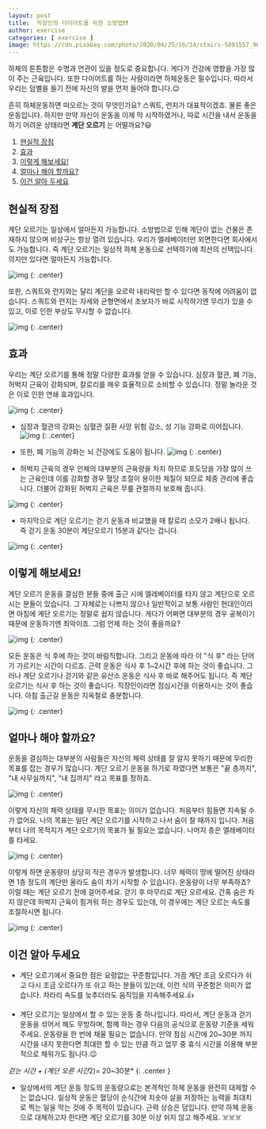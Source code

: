 ```yaml
---
layout: post
title:  직장인의 다이어트를 위한 소방법❗❓
author: exercise
categories: [ exercise ]
image: https://cdn.pixabay.com/photo/2020/04/25/16/34/stairs-5091557_960_720.jpg
---
```


하체의 튼튼함은 수명과 연관이 있을 정도로 중요합니다. 게다가 건강에 영향을 가장 많이 주는 근육입니다. 또한 다이어트를 하는 사람이라면 하체운동은 필수입니다. 따라서 우리는 덤벨을 들기 전에 자신의 발을 먼저 들어야 합니다.😉

흔히 하체운동하면 떠오르는 것이 무엇인가요? 스쿼트, 런지가 대표적이겠죠. 물론 좋은 운동입니다. 하지만 만약 자신이 운동을 이제 막 시작하였거나, 따로 시간을 내서 운동을 하기 어려운 상태라면 **계단 오르기** 는 어떨까요?😃 

1.  [현실적 장점](#현실적-장점)
2.  [효과](#효과)
3.  [이렇게 해보세요!](#이렇게-해보세요!)
4.  [얼마나 해야 할까요?](#얼마나-해야-할까요?)
5.  [이건 알아 두세요](#이건-알아-두세요)

##  현실적 장점

계단 오르기는 일상에서 얼마든지 가능합니다. 소방법으로 인해 계단이 없는 건물은 존재하지 않으며 비상구는 항상 열려 있습니다. 우리가 엘레베이터만 외면한다면 회사에서도 가능합니다. 즉 계단 오르기는 일상적 하체 운동으로 선택하기에 최선의 선택입니다. 의지만 있다면 얼마든지 가능합니다. 

![img](https://media4.giphy.com/media/Ls6ahtmYHU760/200w.webp?cid=ecf05e477rzcj4unt45x6sjf6865mr32hoyxrj1ru10xn6sg&rid=200w.webp&ct=g)
{: .center}

또한, 스쿼트와 런지와는 달리 계단을 오르락 내리락만 할 수 있다면 동작에 어려움이 없습니다. 스쿼트와 런지는 자세와 균형면에서 초보자가 바로 시작하기엔 무리가 있을 수 있고, 이로 인한 부상도 무시할 수 없습니다. 

![img](https://media4.giphy.com/media/1n7APkGc93Z0jxmJ62/200w.webp?cid=ecf05e471oqts6e7gpidwqoubtl8thlmvt4fl2xzugljx8it&rid=200w.webp&ct=g)
{: .center}

## 효과

우리는 계단 오르기를 통해 정말 다양한 효과를 얻을 수 있습니다. 심장과 혈관, 폐 기능, 허벅지 근육이 강화되며, 칼로리를 매우 효율적으로 소비할 수 있습니다. 정말 놀라운 것은 이로 인한 연쇄 효과입니다.

![img](https://media4.giphy.com/media/fAgdyrGILMq2I/200.webp?cid=ecf05e47z9eldala7m7d8q421izzlmldmeyf88dn1w7iatwd&rid=200.webp&ct=g)
{: .center}

-   심장과 혈관의 강화는 심혈관 질환 사망 위험 감소, 성 기능 강화로 이어집니다. 
![img](https://media3.giphy.com/media/dCBXJ7oCoFOXOdNDB0/200w.webp?cid=ecf05e47eet44uavy10h98to4lts166963ettnk9qj1qcpa7&rid=200w.webp&ct=g)
{: .center}

-   또한, 폐 기능의 강화는 뇌 건강에도 도움이 됩니다.
![img](https://media3.giphy.com/media/PmpA5ohOUl1xC/200w.webp?cid=ecf05e476notdis05tk476v8zgmch37x8vmzqxmzrutdfkzd&rid=200w.webp&ct=g)
{: .center} 

-   허벅지 근육의 경우 인체의 대부분의 근육량을 차지 하므로 포도당을 가장 많이 쓰는 근육인데 이를 강화할 경우 혈당 조절이 용이한 체질이 되므로 체중 관리에 좋습니다. 더불어 강화된 허벅지 근육은 무릎 관절까지 보호해 줍니다.

![img](https://media3.giphy.com/media/W5ZUxqXT1lmiysXsDE/200w.webp?cid=ecf05e47wv3pstnrdzlzi7x4wgvskoakptp1pv7h46vfab4u&rid=200w.webp&ct=g)
{: .center}

-   마지막으로 계단 오르기는 걷기 운동과 비교했을 때 칼로리 소모가 2배나 됩니다. 즉 걷기 운동 30분이 계단오르기 15분과 같다는 겁니다.

![img](https://media3.giphy.com/media/Fd3Skjhn0TUVgUssf0/200w.webp?cid=ecf05e47cxtztp30p782ft4xb80dlvrb4oj9q35v690ws7a6&rid=200w.webp&ct=g)
{: .center}

##  이렇게 해보세요!

계단 오르기 운동을 결심한 분들 중에 출근 시에 엘레베이터를 타지 않고 계단으로 오르시는 분들이 있습니다. 그 자체로는 나쁘지 않으나 일반적이고 보통 사람인 현대인이라면 아침에 계단 오르기는 정말로 쉽지 않습니다. 게다가 어쩌면 대부분의 경우 공복이기 때문에 운동하기엔 최악이죠. 그럼 언제 하는 것이 좋을까요?

![img](https://media0.giphy.com/media/3o7buirYcmV5nSwIRW/200w.webp?cid=ecf05e47jwgzkz5cxma5bl1dlnkp3bd2gkygzke8qyicyvaa&rid=200w.webp&ct=g)
{: .center}

모든 운동은 식 후에 하는 것이 바람직합니다. 그리고 운동에 따라 이 "식 후" 라는 단어가 가르키는 시간이 다르죠. 근력 운동은 식사 후 1~2시간 후에 하는 것이 좋습니다. 그러나 계단 오르기나 걷기와 같은 유산소 운동은 식사 후 바로 해주어도 됩니다. 즉 계단 오르기는 식사 후 하는 것이 좋습니다. 직장인이라면 점심시간을 이용하시는 것이 좋습니다. 아침 출근길 운동은 지옥철로 충분합니다.

![img](https://media4.giphy.com/media/l4JyRqcDU93S334KQ/200w.webp?cid=ecf05e47zlxb6txkq4wo1xlwkgcq4ihl4kqug67aq1l7g6wd&rid=200w.webp&ct=g)
{: .center}

##  얼마나 해야 할까요?

운동을 결심하는 대부분의 사람들은 자신의 체력 상태를 잘 알지 못하기 때문에 무리한 목표를 잡는 경우가 많습니다. 계단 오르기 운동을 하기로 하였다면 보통은 "끝 층까지", "내 사무실까지", "내 집까지" 라고 목표를 정하죠.

![img](https://media3.giphy.com/media/7xGyzBskuz945CjB1T/200w.webp?cid=ecf05e471fsh1op4fje2upg4kop7mov7vz4sty6xgdi4k8ay&rid=200w.webp&ct=g)
{: .center}

이렇게 자신의 체력 상태를 무시한 목표는 의미가 없습니다. 처음부터 힘들면 지속될 수가 없어요. 나의 목표는 일단 계단 오르기를 시작하고 나서 숨이 찰 때까지 입니다. 처음부터 나의 목적지가 계단 오르기의 목표가 될 필요는 없습니다. 나머지 층은 엘레베이터를 타세요.

![img](https://media2.giphy.com/media/g9KQcarDLdAMtEdS47/200.webp?cid=ecf05e4725hxxbbj5cba4mdma187huvnfw0aaq7rcfgl0lii&rid=200.webp&ct=g)
{: .center}

이렇게 하면 운동량이 상당히 작은 경우가 발생합니다. 너무 체력이 땅에 떨어진 상태라면 1층 정도의 계단만 올라도 숨이 차기 시작할 수 있습니다. 운동량이 너무 부족하죠? 이럴 때는 계단 오르기 전에 걸어주세요. 걷기 후 마무리로 계단 오르세요. 간혹 숨은 차지 않은데 허벅지 근육이 힘겨워 하는 경우도 있는데, 이 경우에는 계단 오르는 속도를 조절하시면 됩니다.

![img](https://media4.giphy.com/media/3og0INAY5MLmEBubyU/100.webp?cid=ecf05e47ceqi0lwv6pcu72dra3ipke7x2jzub3h3bi533p38&rid=100.webp&ct=g)
{: .center}

##  이건 알아 두세요

-   계단 오르기에서 중요한 점은 요령없는 꾸준함입니다. 가끔 계단 조금 오르다가 쉬고 다시 조금 오르다가 또 쉬고 하는 분들이 있는데, 이런 식의 꾸준함은 의미가 없습니다. 차라리 속도를 늦추더라도 움직임을 지속해주세요.👍

-   계단 오르기는 일상에서 할 수 있는 운동 중 하나입니다. 따라서, 계단 운동과 걷기 운동을 섞어서 해도 무방하며, 함께 하는 경우 다음의 공식으로 운동량 기준을 세워주세요. 운동량을 한 번에 채울 필요는 없습니다. 만약 점심 시간에 20~30분 까지 시간을 내지 못한다면 최대한 할 수 있는 만큼 하고 업무 중 휴식 시간을 이용해 부분적으로 채워가도 됩니다.😉

*걷는 시간 + (계단 오른 시간*2)= 20~30분*
{: .center }

- 일상에서의 계단 운동 정도의 운동량으로는 본격적인 하체 운동을 완전히 대체할 수는 없습니다. 일상적 운동은 혈당이 순식간에 치솟아 살을 저장하는 능력을 최대치로 찍는 일을 막는 것에 주 목적이 있습니다. 근력 상승은 덤입니다. 만약 하체 운동으로 대체하고자 한다면 계단 오르기를 30분 이상 쉬지 않고 해주세요. ☠️☠️☠️



